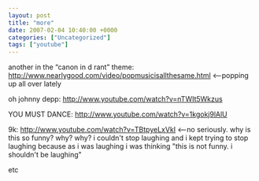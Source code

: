 ```yaml
---
layout: post
title: "more"
date: 2007-02-04 10:40:00 +0000
categories: ["Uncategorized"]
tags: ["youtube"]
---
```


another in the “canon in d rant” theme: http://www.nearlygood.com/video/popmusicisallthesame.html  <–popping up all over lately

oh johnny depp: http://www.youtube.com/watch?v=nTWIt5Wkzus

YOU MUST DANCE: http://www.youtube.com/watch?v=1kgokj9lAlU

9k: http://www.youtube.com/watch?v=TBtpyeLxVkI  <–no seriously. why is this so funny? why? why? i couldn't stop laughing and i kept trying to stop laughing because as i was laughing i was thinking "this is not funny. i shouldn't be laughing"

etc
